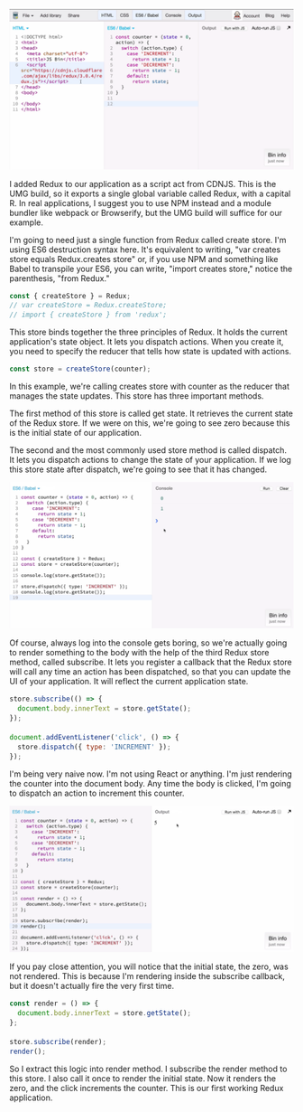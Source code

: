![Initial Setup](./Images/InitialSetUp.png)

I added Redux to our application as a script act from CDNJS. This is the UMG build, so it exports a single global variable called Redux, with a capital R. In real applications, I suggest you to use NPM instead and a module bundler like webpack or Browserify, but the UMG build will suffice for our example.

I'm going to need just a single function from Redux called create store. I'm using ES6 destruction syntax here. It's equivalent to writing, "var creates store equals Redux.creates store" or, if you use NPM and something like Babel to transpile your ES6, you can write, "import creates store," notice the parenthesis, "from Redux."
``` javascript
const { createStore } = Redux;
// var createStore = Redux.createStore;
// import { createStore } from 'redux';
```
This store binds together the three principles of Redux. It holds the current application's state object. It lets you dispatch actions. When you create it, you need to specify the reducer that tells how state is updated with actions.
``` javascript
const store = createStore(counter);
```
In this example, we're calling creates store with counter as the reducer that manages the state updates. This store has three important methods.

The first method of this store is called get state. It retrieves the current state of the Redux store. If we were on this, we're going to see zero because this is the initial state of our application.

The second and the most commonly used store method is called dispatch. It lets you dispatch actions to change the state of your application. If we log this store state after dispatch, we're going to see that it has changed.

![Store Methods](./Images/Methods.png)

Of course, always log into the console gets boring, so we're actually going to render something to the body with the help of the third Redux store method, called subscribe. It lets you register a callback that the Redux store will call any time an action has been dispatched, so that you can update the UI of your application. It will reflect the current application state.
``` javascript
store.subscribe(() => {
  document.body.innerText = store.getState();
});

document.addEventListener('click', () => {
  store.dispatch({ type: 'INCREMENT' });
});
```
I'm being very naive now. I'm not using React or anything. I'm just rendering the counter into the document body. Any time the body is clicked, I'm going to dispatch an action to increment this counter.

![Subscribe Method](./Images/Subscribe.png)

If you pay close attention, you will notice that the initial state, the zero, was not rendered. This is because I'm rendering inside the subscribe callback, but it doesn't actually fire the very first time.
``` javascript
const render = () => {
  document.body.innerText = store.getState();
};

store.subscribe(render);
render();
```
So I extract this logic into render method. I subscribe the render method to this store. I also call it once to render the initial state. Now it renders the zero, and the click increments the counter. This is our first working Redux application.
